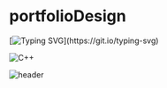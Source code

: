 # portfolioDesign

[![Typing SVG](https://readme-typing-svg.demolab.com?font=Fira+Code&pause=1000&color=DAF729&width=435&lines=Hello+World!!)](https://git.io/typing-svg)

![C++](https://img.shields.io/badge/Safari-FF1B2D?style=for-the-badge&logo=Safari&logoColor=white)

![header](https://capsule-render.vercel.app/api?type=wave&color=auto&height=300&section=header&text=capsule%20render&fontSize=90)

